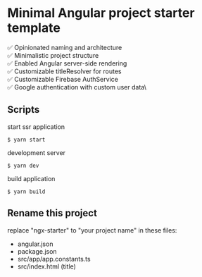 # Minimal Angular project starter template

✅ Opinionated naming and architecture\
✅ Minimalistic project structure\
✅ Enabled Angular server-side rendering\
✅ Customizable titleResolver for routes\
✅ Customizable Firebase AuthService\
✅ Google authentication with custom user data\

## Scripts
start ssr application
```
$ yarn start
```

development server
```
$ yarn dev 
```

build application
```
$ yarn build
```

## Rename this project

replace "ngx-starter" to "your project name" in these files:
- angular.json
- package.json
- src/app/app.constants.ts
- src/index.html (title)

